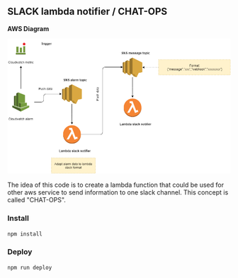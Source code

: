 ## SLACK lambda notifier / CHAT-OPS

**AWS Diagram**

![N|Solid](https://github.com/damiancipolat/AWS-scripts-gallery/blob/master/chatOps-slack/doc/diagram.png?raw=true)

The idea of this code is to create a lambda function that could be used for other aws service to send information to one slack channel.
This concept is called "CHAT-OPS".

### Install
```sh
npm install
```

### Deploy
```sh
npm run deploy
```


